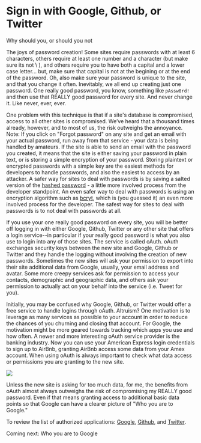 # Sign in with Google, Github, or Twitter
Why should you, or should you not

The joys of password creation! Some sites require passwords with at least 6 characters, others require at least one number and a character (but make sure its not \ ), and others require you to have both a capital and a lower case letter... but, make sure that capital is not at the begining or at the end of the password. Oh, also make sure your password is unique to the site, and that you change it often. Inevitably, we all end up creating just one password. One really good password, you know, something like `pAssw0rd!` and then use that REALLY good password for every site. And never change it. Like never, ever, ever.

One problem with this technique is that if a site's database is compromised, access to all other sites is compromised. We’ve heard that a thousand times already, however, and to most of us, the risk outweighs the annoyance. Note: If you click on "Forgot password" on any site and get an email with your actual password, run away from that service - your data is being handled by amateurs. If the site is able to send an email with the password you created, it means that the site is either saving your password in plain text, or is storing a simple encryption of your password. Storing plaintext or encrypted passwords with a simple key are the easiest methods for developers to handle passwords, and also the easiest to access by an attacker. A safer way for sites to deal with passwords is by saving a salted version of the [hashed password](https://crackstation.net/hashing-security.htm) - a little more involved process from the developer standpoint. An even safer way to deal with passwords is using an encryption algorithm such as [bcryt](http://bcrypt.sourceforge.net/), which is (you guessed it) an even more involved process for the developer. The safest way for sites to deal with passwords is to not deal with passwords at all. 

If you use your one really good password on every site, you will be better off logging in with either Google, Github, Twitter or any other site that offers a login service--in particular if your really good password is what you also use to login into any of those sites. The service is called oAuth. oAuth exchanges security keys between the new site and Google, Github or Twitter and they handle the logging without involving the creation of new passwords. Sometimes the new sites will ask your permission to export into their site additional data from Google, usually, your email address and avatar. Some more creepy services ask for permission to access your contacts, demographic and geographic data, and others ask your permission to actually act on your behalf into the service (i.e. Tweet for you). 

Initially, you may be confused why Google, Github, or Twitter would offer a free service to handle logins through oAuth. Altruism? One motivation is to leverage as many services as possible to your account in order to reduce the chances of you churning and closing that account. For Google, the motivation might be more geared towards tracking which apps you use and how often. A newer and more interesting oAuth service provider is the banking industry. Now you can use your American Express login credentials to sign up to AirBnb, granting AirBnb access some data from your Amex account. When using oAuth is always important to check what data access or permissions you are granting to the new site.

![](http://i.imgur.com/LxgZ0Ry.png)

Unless the new site is asking for too much data, for me, the benefits from oAuth almost always outweighs the risk of compromising my REALLY good password. Even if that means granting access to additional basic data points so that Google can have a clearer picture of "Who you are to Google."

To review the list of authorized applications: [Google](https://security.google.com/settings/security/permissions), [Github](https://help.github.com/articles/keeping-your-ssh-keys-and-application-access-tokens-safe/#reviewing-your-authorized-applications-oauth), and [Twitter](https://twitter.com/settings/applications).

Coming next: Who you are to Google 